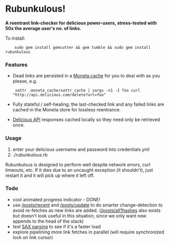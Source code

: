 # Rubunkulous!

**A reentrant link-checker for delicious power-users, stress-tested with 50x the average user's no. of links.**

To install:

        sudo gem install gemcutter && gem tumble && sudo gem install rubunkulous

### Features

 * Dead links are persisted in a [Moneta cache](http://github.com/wycats/moneta/tree/master) for you to deal with as you please, e.g.

        xattr .moneta_cache/xattr_cache | xargs -n1 -I foo curl "http://api.delicious.com/delete?url=foo"

 * Fully stateful / self-healing; the last-checked link and any failed links are cached in the Moneta store for lossless reentrance.
 * [Delicious API](http://delicious.com/help/api) responses cached locally so they need only be retrieved once.

### Usage

 1. enter your delicious username and password into credentials.yml
 2. ./rubunkulous.rb

Rubunkulous is designed to perform well despite network errors, curl timeouts, etc. If it dies due to an uncaught exception (it shouldn't), just restart it and it will pick up where it left off.

### Todo

 * cool animated progress indicator - DONE!
 * use [/posts/recent](http://delicious.com/help/api#posts_recent) and [/posts/update](http://delicious.com/help/api#posts_update) to do smarter change-detection to avoid re-fetches as new links are added. ([/posts/all?hashes](http://delicious.com/help/api#posts_all_hashes) also exists but doesn't look useful in this situation, since we only want new appends to the head of the stack)
 * test [SAX parsing](http://www.tutorialspoint.com/ruby/ruby_xml_xslt.htm) to see if it's a faster load
 * explore pipelining more link fetches in parallel (will require synchronized lock on link cursor)

